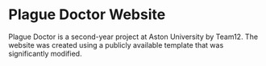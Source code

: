 # Plague Doctor Website

Plague Doctor is a second-year project at Aston University by Team12. The website was created using a publicly available template that was significantly modified.